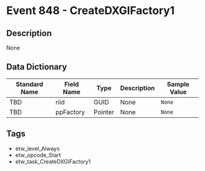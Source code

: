 # Event 848 - CreateDXGIFactory1

## Description
None

## Data Dictionary
|Standard Name|Field Name|Type|Description|Sample Value|
|---|---|---|---|---|
|TBD|riid|GUID|None|`None`|
|TBD|ppFactory|Pointer|None|`None`|

## Tags
* etw_level_Always
* etw_opcode_Start
* etw_task_CreateDXGIFactory1